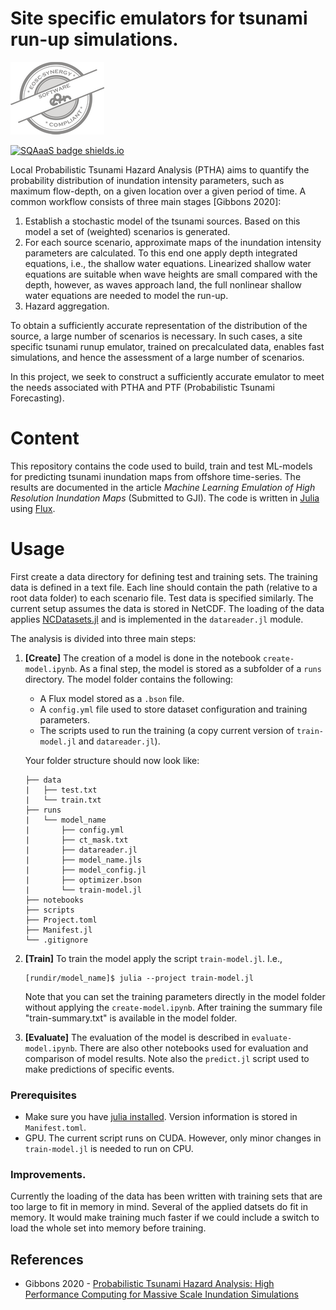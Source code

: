 # Site specific emulators for tsunami run-up simulations.

[![SQAaaS badge](https://github.com/EOSC-synergy/SQAaaS/raw/master/badges/badges_150x116/badge_software_silver.png)](https://api.eu.badgr.io/public/assertions/0TVav2TXQPCz_R7ijbeaVg "SQAaaS silver badge achieved")

[![SQAaaS badge shields.io](https://img.shields.io/badge/sqaaas%20software-silver-lightgrey)](https://api.eu.badgr.io/public/assertions/0TVav2TXQPCz_R7ijbeaVg "SQAaaS silver badge achieved")

Local Probabilistic Tsunami Hazard Analysis (PTHA) aims to quantify the probability distribution of inundation intensity parameters, such as maximum flow-depth, on a given location over a given period of time. A common workflow consists of three main stages [Gibbons 2020]: 

1. Establish a stochastic model of the tsunami sources. Based on this model a set of (weighted) scenarios is generated. 
2. For each source scenario, approximate maps of the inundation intensity parameters are calculated. 
To this end one apply depth integrated equations, i.e., the shallow water equations. Linearized shallow water equations are suitable when wave heights are small compared with the depth, however, as waves approach land, the full nonlinear shallow water equations are needed to model the run-up. 
3. Hazard aggregation.

To obtain a sufficiently accurate representation of the distribution of the source, a large number of scenarios is necessary. In such cases, a site specific tsunami runup emulator, trained on precalculated data, enables fast simulations, and hence the assessment of a large number of scenarios.

In this project, we seek to construct a sufficiently accurate emulator to meet the needs associated with PTHA and PTF (Probabilistic Tsunami Forecasting).


# Content

This repository contains the code used to build, train and test ML-models for predicting tsunami inundation maps from offshore time-series. The results are documented in the article *Machine Learning Emulation of High Resolution Inundation Maps* (Submitted to GJI).
The code is written in [Julia](https://julialang.org/) using [Flux](https://fluxml.ai/Flux.jl/stable/).

# Usage
First create a data directory for defining test and training sets. The training data is defined in a text file. Each line should contain the path (relative to a root data folder) to each scenario file.
Test data is specified similarly. The current setup assumes the data is stored in NetCDF. The loading of the data applies [NCDatasets.jl](https://juliapackages.com/p/ncdatasets) and is implemented in the `datareader.jl` module.

The analysis is divided into three main steps: 
1. **[Create]** The creation of a model is done in the notebook `create-model.ipynb`. As a final step, the model is stored as a subfolder of a `runs` directory. The model folder contains the following:
    - A Flux model stored as a `.bson` file.
    - A `config.yml` file used to store dataset configuration and training parameters.
    - The scripts used to run the training (a copy current version of `train-model.jl` and `datareader.jl`).
    
    Your folder structure should now look like:
    ```
    ├── data
    |   ├── test.txt
    |   └── train.txt
    ├── runs
    |   └── model_name
    |       ├── config.yml
    |       ├── ct_mask.txt
    |       ├── datareader.jl
    |       ├── model_name.jls
    |       ├── model_config.jl
    |       ├── optimizer.bson
    |       └── train-model.jl
    ├── notebooks
    ├── scripts
    ├── Project.toml
    ├── Manifest.jl
    └── .gitignore
    ```

2. **[Train]** To train the model apply the script ``train-model.jl``. I.e.,
    ```terminal
    [rundir/model_name]$ julia --project train-model.jl 
    ```
    Note that you can set the training parameters directly in the model folder without applying the `create-model.ipynb`. After training the summary file "train-summary.txt" is available in the model folder. 

3. **[Evaluate]** The evaluation of the model is described in `evaluate-model.ipynb`. There are also other notebooks used for evaluation and comparison of model results. Note also the `predict.jl` script used to make predictions of specific events.

### Prerequisites
- Make sure you have [julia installed](https://julialang.org/downloads/platform/). Version information is stored in `Manifest.toml`. 
- GPU. The current script runs on CUDA. However, only minor changes in `train-model.jl` is needed to run on CPU.

### Improvements.
Currently the loading of the data has been written with training sets that are too large to fit in memory in mind. Several of the applied datsets do fit in memory. It would make training much faster if we could include a switch to load the whole set into memory before training.

## References

- Gibbons 2020 - [Probabilistic Tsunami Hazard Analysis: High Performance Computing for Massive Scale Inundation Simulations](https://doi.org/10.3389/feart.2020.591549)
